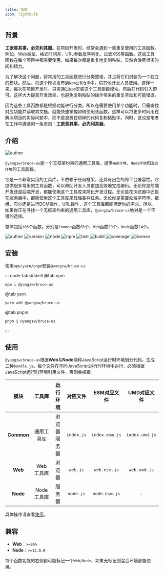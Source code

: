 ```yaml
---
title: 指南
icon: lightbulb
---
```


## 背景

**工欲善其事，必先利其器**。在项目开发时，经常会遇到一些重复使用的工具函数。例如，Web类型、格式时间差、URL参数反序列化、过滤XSS等函数。这些工具函数在每个项目中都需要使用，如果每次都是重复地复制粘贴，显然会浪费很多时间和精力。

为了解决这个问题，将常用的工具函数进行分类整理，并且将它们封装为一个独立的模块。然后，将这个模块发布到`Npm公有仓库`中，供其他开发人员使用。这样一来，每次在项目开发时，只需通过`Npm`安装这个工具函数模块，然后在代码引入即可。这样大大提高开发效率，也避免复制粘贴的操作带来的重复劳动和可能错误。

因为这些工具函数都是根据功能进行分类，所以在需要使用某个功能时，只需查找对应功能并读取其文档，就能快速掌握如何使用该函数。这样可以将更多时间用在解决项目的实际问题中，而不是浪费在琐碎的代码复制粘贴中。同时，这也是笔者在工作中遵循的一条原则：**工欲善其事，必先利其器**。

## 介绍

![author](https://img.shields.io/badge/@yangzw/bruce--us-无框架约束的通用工具库-66f.svg)

`@yangzw/bruce-us`是一个无框架约束的通用工具库，提供`Web环境`、`Node环境`和`混合环境`的工具函数。

它是一个非常实用的工具库，不依赖于任何框架，还具有出色的跨平台兼容性。它提供很多常用的工具函数，可以帮助开发人员更加高效地完成编码。无论你是前端开发还是后端开发，都能使用这个工具库来简化开发过程。无论是在浏览器中还是在服务器中，都能使用这个工具库来处理各种任务。无论你是需要处理字符串、数组、布尔还是进行DOM操作、URL操作，这个工具库都能满足你的需求。所以，如果你正在寻找一个无框架约束的通用工具库，`@yangzw/bruce-us`绝对是一个不错的选择。

整体包括`106`个函数，分别是`Common`函数`63`个，`Web`函数`29`个，`Node`函数`14`个。

![author](https://img.shields.io/badge/author-JowayYoung-f66.svg)
![version](https://img.shields.io/badge/version-1.0.9-f66.svg)
![node](https://img.shields.io/badge/node-%3E%3D16.0.0-3c9.svg)
![npm](https://img.shields.io/badge/npm-%3E%3D7.10.0-3c9.svg)
![test](https://img.shields.io/badge/test-passing-f90.svg)
![build](https://img.shields.io/badge/build-passing-f90.svg)
![coverage](https://img.shields.io/badge/coverage-mostly-09f.svg)
![license](https://img.shields.io/badge/license-MIT-09f.svg)

## 安装

使用`npm/yarn/pnpm`安装`@yangzw/bruce-us`

::: code-tabs#shell
@tab npm

```sh
npm i @yangzw/bruce-us
```

@tab yarn

```sh
yarn add @yangzw/bruce-us
```

@tab pnpm

```sh
pnpm i @yangzw/bruce-us
```
:::

## 使用

`@yangzw/bruce-us`根据**Web**与**Node**两种JavaScript运行时环境划分代码，生成三种`bundle.js`。每个文件在不同JavaScript运行时环境中运行，必须根据JavaScript运行时环境引用文件，否则会报错。

模块|工具库|运行环境|对应文件|ESM对应文件|UMD对应文件
:-:|:-:|:-:|:-:|:-:|:-:
**Common**|通用工具库|浏览器<br>服务器|`index.js`|`index.esm.js`|`index.umd.js`
**Web**|Web工具库|浏览器|`web.js`|`web.esm.js`|`web.umd.js`
**Node**|Node工具库|服务器|`node.js`|`node.esm.js`|-

具体操作请查看[使用](/us/usage.md)。

## 兼容

- **Web**：`>=95%`
- **Node**：`>=12.0.0`

每个函数功能的右侧都可能标记一个`Web/Node`，如果无标记则混合环境都能使用。